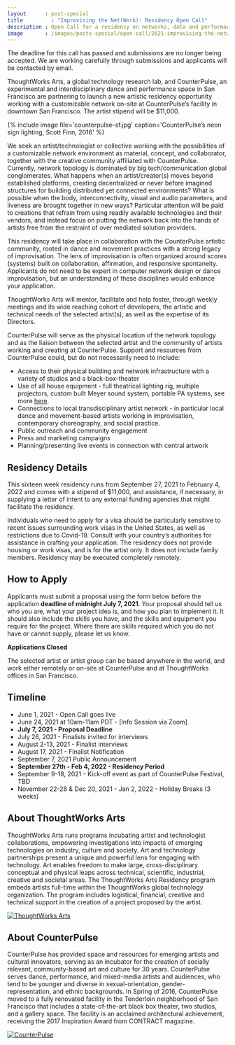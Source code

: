 ```yaml
---
layout      : post-special
title	      : "Improvising the Net(Work): Residency Open Call"
description : Open Call for a residency on networks, data and performance with ThoughtWorks Arts and CounterPulse in San Francisco
image       : /images/posts-special/open-call/2021-improvising-the-network/counterpulse-sf.jpg
---
```

<p class="notice">The deadline for this call has passed and submissions are no longer being accepted. We are working carefully through submissions and applicants will be contacted by email.</p>

ThoughtWorks Arts, a global technology research lab, and CounterPulse, an experimental and interdisciplinary dance and performance space in San Francisco are partnering to launch a new artistic residency opportunity working with a customizable network on-site at CounterPulse’s facility in downtown San Francisco. The artist stipend will be $11,000.

{% include image file='counterpulse-sf.jpg'
   caption='CounterPulse’s neon sign lighting, Scott Finn, 2016' %}

We seek an artist/technologist or collective working with the possibilities of a customizable network environment as material, concept, and collaborator, together with the creative community affiliated with CounterPulse. Currently, network topology is dominated by big tech/communication global conglomerates. What happens when an artist/creator(s) moves beyond established platforms, creating decentralized or never before imagined structures for building distributed yet connected environments?  What is possible when the body, interconnectivity, visual and audio parameters, and liveness are brought together in new ways? Particular attention will be paid to creations that refrain from using readily available technologies and their vendors, and instead focus on putting the network back into the hands of artists free from the restraint of over mediated solution providers.

This residency will take place in collaboration with the CounterPulse artistic community, rooted in dance and movement practices with a strong legacy of improvisation. The lens of improvisation is often organized around scores (systems) built on collaboration, affirmation, and responsive spontaneity.  Applicants do not need to be expert in computer network design or dance improvisation, but an understanding of these disciplines would enhance your application. 

ThoughtWorks Arts will mentor, facilitate and help foster, through weekly meetings and its wide reaching cohort of developers, the artistic and technical needs of the selected artist(s), as well as the expertise of its Directors.

CounterPulse will serve as the physical location of the network topology and as the liaison between the selected artist and the community of artists working and creating at CounterPulse. Support and resources from CounterPulse could, but do not necessarily need to include:

* Access to their physical building and network infrastructure with a variety of studios and a black-box-theater
* Use of all house equipment - full theatrical lighting rig, multiple projectors, custom built Meyer sound system, portable PA systems, see more [here](https://www.counterpulse.org/technical-specifications/). 
* Connections to local transdisciplinary artist network - in particular local dance and movement-based artists working in improvisation, contemporary choreography, and social practice. 
* Public outreach and community engagement
* Press and marketing campaigns
* Planning/presenting live events in connection with central artwork 

## Residency Details
This sixteen week residency runs from September 27, 2021 to February 4, 2022 and comes with a stipend of $11,000, and assistance, if necessary, in supplying a letter of intent to any external funding agencies that might facilitate the residency.

Individuals who need to apply for a visa should be particularly sensitive to recent issues surrounding work visas in the United States, as well as restrictions due to Covid-19. Consult with your country’s authorities for assistance in crafting your application. The residency does not provide housing or work visas, and is for the artist only. It does not include family members. Residency may be executed completely remotely. 

## How to Apply
Applicants must submit a proposal using the form below before the application **deadline of midnight July 7, 2021**. Your proposal should tell us who you are, what your project idea is, and how you plan to implement it. It should also include the skills you have, and the skills and equipment you require for the project. Where there are skills required which you do not have or cannot supply, please let us know.

**Applications Closed**

The selected artist or artist group can be based anywhere in the world, and work either remotely or on-site at CounterPulse and at ThoughtWorks offices in San Francisco.

## Timeline
* June 1, 2021 - Open Call goes live 
* June 24, 2021 at 10am-11am PDT - [Info Session via Zoom]
* **July 7, 2021 - Proposal Deadline**
* July 26, 2021 - Finalists invited for interviews
* August 2-13, 2021 - Finalist interviews
* August 17, 2021 - Finalist Notification
* September 7, 2021 Public Announcement
* **September 27th - Feb 4, 2022 - Residency Period**
* September 9-18, 2021 - Kick-off event as part of CounterPulse Festival, TBD
* November 22-28 & Dec 20, 2021 - Jan 2, 2022 - Holiday Breaks (3 weeks)

## About ThoughtWorks Arts
ThoughtWorks Arts runs programs incubating artist and technologist collaborations, empowering investigations into impacts of emerging technologies on industry, culture and society. Art and technology partnerships present a unique and powerful lens for engaging with technology. Art enables freedom to make large, cross-disciplinary conceptual and physical leaps across technical, scientific, industrial, creative and societal areas. The ThoughtWorks Arts Residency program embeds artists full-time within the ThoughtWorks global technology organization. The program includes logistical, financial, creative and technical support in the creation of a project proposed by the artist.

<a href="/">
	<img src="/images/logos/thoughtworks-arts.svg" alt="ThoughtWorks Arts" class="mid" />
</a>

## About CounterPulse
CounterPulse has provided space and resources for emerging artists and cultural innovators, serving as an incubator for the creation of socially relevant, community-based art and culture for 30 years. CounterPulse serves dance, performance, and mixed-media artists and audiences, who tend to be younger and diverse in sexual-orientation, gender-representation, and ethnic backgrounds. In Spring of 2016, CounterPulse moved to a fully renovated facility in the Tenderloin neighborhood of San Francisco that includes a state-of-the-art black box theater, two studios, and a gallery space. The facility is an acclaimed architectural achievement, receiving the 2017 Inspiration Award from CONTRACT magazine.

<a href="https://counterpulse.org/">
	<img src="/images/logos/counterpulse.png" alt="CounterPulse" class="small" />
</a>